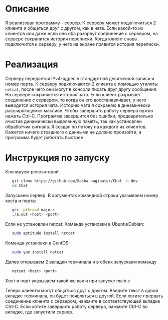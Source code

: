 # __Описание__
Я реализовал программу - сервер. К серверу может подключиться 2 клиента и общаться друг с другом, как в чате. Если какой-то из клиентов или даже если они
оба разорвут соединение с сервером, на сервере сохранится история переписки. Когда клиент снова подключится к серверу, у него на экране появится история
переписки.

# __Реализация__
Серверу передается IPv4-адрес в стандартной десятичной записи и номер порта. К серверу подключаются 2 клиента с помощью утилиты ```netcat```,
после чего они могут в консоли писать друг другу сообщения. На сервере сохраняется история чата. Если клиент разрывает соединение с сервером,
то когда он его восстанавливает, у него выводится история чата. Историю чата я сохраняю в динамически расширяющемся массиве. Чтобы завершить работу
сервера нужно нажать Ctrl-C. Программа завершится без ошибки, предварительно очистив динамически выделенную память, так как установлен обработчик сигнала.
Я создал по потоку на каждого из клиентов. Кажется ничего страшного с данными не должно произойти, а программа будет работать быстрее

# __Инструкция по запуску__

Клонируем репозиторий:
```bash
   git clone https://github.com/Sasha-nagibator/Chat -b dev
   cd Chat
```

Запускаем сервер. В аргументах командной строки указываем номер хоста и порта: 
```bash
   gcc -pthread main.c
   ./a.out <host> <port>
```

Если не установлен netcat:
Команда установки в Ubuntu/Debian:
```bash
   sudo aptitude install netcat
```

Команда установки в CentOS:
```bash
   sudo yum install netcat
```

Далее открываем 2 вкладки терминала и в обеих запускаем команду
```bash
   netcat <host> <port>
```
Хост и порт указываем такой же как и при запуске main.c

Теперь клиенты могут общаться друг с другом. Введите текст в одной вкладке терминала, он будет появляться в другой. Если хотите прервать соединение
клиента с сервером, нажмите в соответствующей вкладке Ctrl-C. Если хотите завершить работу сервера, нажмите Ctrl-C во вкладке, где запустили сервер.
